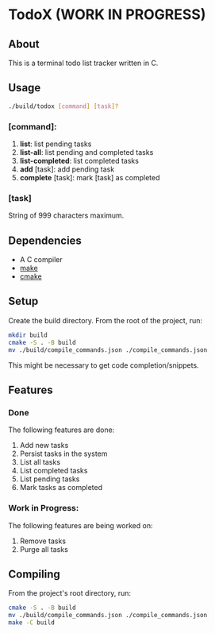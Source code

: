 # TodoX (WORK IN PROGRESS)

## About

This is a terminal todo list tracker written in C.

## Usage
```bash
./build/todox [command] [task]?
```

### \[command\]:

1. **list**: list pending tasks
2. **list-all**: list pending and completed tasks
3. **list-completed**: list completed tasks
4. **add** [task]: add pending task
5. **complete** [task]: mark [task] as completed

### \[task\]

String of 999 characters maximum.

## Dependencies
- A C compiler
- [make](https://www.gnu.org/software/make/)
- [cmake](https://cmake.org/)

## Setup
Create the build directory. From the root of the project, run:

```bash
mkdir build
cmake -S . -B build
mv ./build/compile_commands.json ./compile_commands.json
```

This might be necessary to get code completion/snippets.

## Features

### Done

The following features are done:

1. Add new tasks
2. Persist tasks in the system
3. List all tasks
4. List completed tasks
5. List pending tasks
6. Mark tasks as completed

### Work in Progress:

The following features are being worked on:

1. Remove tasks
2. Purge all tasks

## Compiling

From the project's root directory, run:

```bash
cmake -S . -B build
mv ./build/compile_commands.json ./compile_commands.json
make -C build
```

